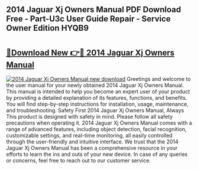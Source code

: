 ## 2014 Jaguar Xj Owners Manual PDF Download Free - Part-U3c User Guide Repair - Service Owner Edition HYQB9

# <h2><a href="http://bc37752.oget.top/?id=2014+Jaguar+Xj+Owners+Manual">🔗Download New 👉🔴 2014 Jaguar Xj Owners Manual</a></h2>

[![2014 Jaguar Xj Owners Manual new download](https://i.imgur.com/5g1atiW.png)](http://bc37752.oget.top/?id=2014+Jaguar+Xj+Owners+Manual)
Greetings and welcome to the user manual for your newly obtained 2014 Jaguar Xj Owners Manual. This manual is intended to help you become an expert user of your product by providing a detailed explanation of its features, functions, and benefits. You will find step-by-step instructions for installation, usage, maintenance, and troubleshooting. Safety First 2014 Jaguar Xj Owners Manual, Always This product is designed with safety in mind. Please follow all safety precautions when operating it. 2014 Jaguar Xj Owners Manual comes with a range of advanced features, including object detection, facial recognition, customizable settings, and real-time monitoring, all easily controlled through the user-friendly and intuitive interface. We trust that the 2014 Jaguar Xj Owners Manual has been a comprehensive resource in your efforts to learn the ins and outs of your new device. In case of any queries or concerns, feel free to reach out to our customer service.
